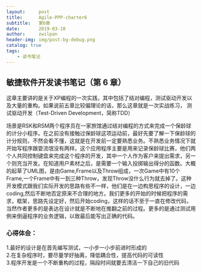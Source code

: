 ```yaml
---
layout:     post
title:      Agile-PPP-charter6
subtitle:   第6章
date:       2019-03-10
author:     zwilpan
header-img: img/post-bg-debug.png
catalog: true
tags:
    - 读书笔记
---
```



## 敏捷软件开发读书笔记（第 6 章）

这章主要讲的是关于XP编程的一次实践，其中包括了结对编程，测试驱动开发以及大量的重构。如果说前五章比较偏理论的话，那么这章就是一次实战练习， 测试驱动开发（Test-Driven Development，简称TDD）  

场景是RSK和RSM两个程序员在一家旅馆通过结对编程的方式来完成一个保龄球的计分小程序。在之前没有接触过保龄球这项运动前，最好先要了解一下保龄球的计分规则，不然会看不懂，这就是在开发前一定要熟悉业务。不熟悉业务情况下就开始写程序跟耍流氓没有两样。这个应用程序主要是用来记录保龄球比赛，他们两个人共同控制键盘来完成这个程序的开发，其中一个人作为客户来提出需求，另一个则充当开发。在知道用户素材之后，是需要一个输入投掷输出得分的函数。大概的起草了UML图，是由Game,Frame以及Throw组成，一次Game中有10个Frame,一个Frame中有一到三种Throw，发现Throw没什么行为就去掉了。这种开发模式跟我们实际开发的思路有些不一样，他们是在一边构思程序的设计，一边coding,然后不断地否定原来不合理的地方。我们更多的开始的时候把程序的需求，框架，思路先设定好，然后开始coding，这样的话不至于一直在修改代码，当然作者更多的是表达在设计就是不断地在推翻之前的过程。更多的是通过测试用例来倒逼程序的业务逻辑，以致最后能写出正确的代码。

### 心得体会：

1.最好的设计是在首先编写测试，一小步一小步前进时形成的  
2.在复杂程序时，要尽量学好抽离，降低耦合性，提高代码的可读性  
3.程序开发是一个不断重构的过程，隔段时间就要去清洁一下自己的旧代码